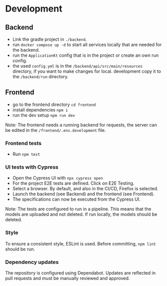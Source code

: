# Development

## Backend

- Link the gradle project in `./backend`.
- run `docker compose up -d` to start all services locally that are needed for the backend.
- run the `ApplicationKt` config that is in the project or create an own run config.
- the used `config.yml` is in the `/backend/api/src/main/resources` directory, if you want to make changes for local.
  development copy it to the `/backend/run` directory.

## Frontend

- go to the frontend directory `cd frontend`
- install dependencies `npm i`
- run the dev setup `npm run dev`

Note: The frontend needs a running backend for requests, the server can be edited in the `/frontend/.env.development`
file.

### Frontend tests

- Run `npm test`

### UI tests with Cypress

- Open the Cypress UI with `npx cypress open`
- For the project E2E tests are defined. Click on E2E Testing.
- Select a browser. By default, and also in the CI/CD, Firefox is selected.
- Launch the backend (see Backend) and the frontend (see Frontend).
- The specifications can now be executed from the Cypress UI.

Note: The tests are configured to run in a pipeline. This means that the models are uploaded and not deleted. If run
locally, the models should be deleted.

### Style

To ensure a consistent style, ESLint is used. Before committing, `npm lint` should be run.

### Dependency updates

The repository is configured using Dependabot. Updates are reflected in pull requests and must be manually reviewed and
approved.